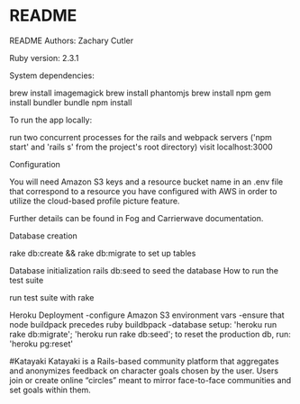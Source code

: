 # README

README
Authors: Zachary Cutler

Ruby version: 2.3.1

System dependencies:

brew install imagemagick
brew install phantomjs
brew install npm
gem install bundler
bundle
npm install


To run the app locally:

run two concurrent processes for the rails and webpack servers ('npm start' and 'rails s' from the project's root directory)
visit localhost:3000


Configuration

You will need Amazon S3 keys and a resource bucket name in an .env file that correspond to a resource you have configured with AWS in order to utilize the cloud-based profile picture feature.

Further details can be found in Fog and Carrierwave documentation.


Database creation

rake db:create && rake db:migrate to set up tables

Database initialization
rails db:seed to seed the database
How to run the test suite

run test suite with rake


Heroku Deployment
-configure Amazon S3 environment vars
-ensure that node buildpack precedes ruby buildbpack
-database setup: 'heroku run rake db:migrate'; 'heroku run rake db:seed';
to reset the production db, run: 'heroku pg:reset'


#Katayaki
Katayaki is a Rails-based community platform that aggregates and anonymizes feedback on character goals chosen by the user. Users join or create online “circles” meant to mirror face-to-face communities and set goals within them.
